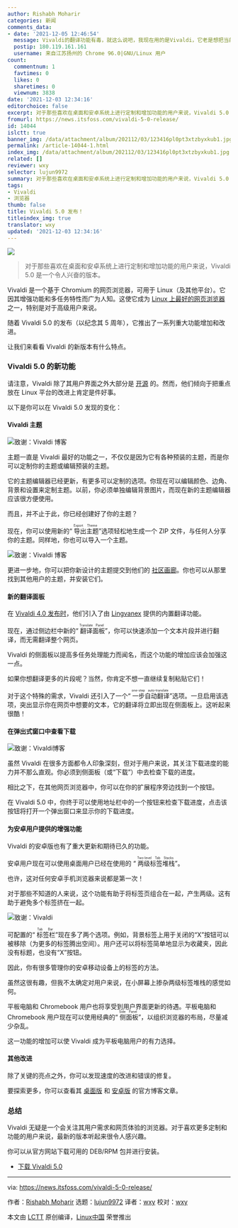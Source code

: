 ```yaml
---
author: Rishabh Moharir
categories: 新闻
comments_data:
- date: '2021-12-05 12:46:54'
  message: Vivaldi的翻译功能有毒，就这么说吧，我现在用的是Vivaldi，它老是想把当前这篇文章翻译成阿尔巴尼亚语
  postip: 180.119.161.161
  username: 来自江苏扬州的 Chrome 96.0|GNU/Linux 用户
count:
  commentnum: 1
  favtimes: 0
  likes: 0
  sharetimes: 0
  viewnum: 3838
date: '2021-12-03 12:34:16'
editorchoice: false
excerpt: 对于那些喜欢在桌面和安卓系统上进行定制和增加功能的用户来说，Vivaldi 5.0 是一个令人兴奋的版本。
fromurl: https://news.itsfoss.com/vivaldi-5-0-release/
id: 14044
islctt: true
banner_img: /data/attachment/album/202112/03/123416pl0pt3xtzbyxkub1.jpg
permalink: /article-14044-1.html
index_img: /data/attachment/album/202112/03/123416pl0pt3xtzbyxkub1.jpg.thumb.jpg
related: []
reviewer: wxy
selector: lujun9972
summary: 对于那些喜欢在桌面和安卓系统上进行定制和增加功能的用户来说，Vivaldi 5.0 是一个令人兴奋的版本。
tags:
- Vivaldi
- 浏览器
thumb: false
title: Vivaldi 5.0 发布！
titleindex_img: true
translator: wxy
updated: '2021-12-03 12:34:16'
---
```


![](/data/attachment/album/202112/03/123416pl0pt3xtzbyxkub1.jpg)



> 
> 对于那些喜欢在桌面和安卓系统上进行定制和增加功能的用户来说，Vivaldi 5.0 是一个令人兴奋的版本。
> 
> 
> 


Vivaldi 是一个基于 Chromium 的网页浏览器，可用于 Linux（及其他平台）。它因其增强功能和多任务特性而广为人知。这使它成为 [Linux 上最好的网页浏览器](https://itsfoss.com/best-browsers-ubuntu-linux/#:~:text=Mozilla%20Firefox&text=Firefox%20is%20the%20default%20web%20browser%20for%20most%20Linux%20distributions.) 之一，特别是对于高级用户来说。


随着 Vivaldi 5.0 的发布（以纪念其 5 周年），它推出了一系列重大功能增加和改进。


让我们来看看 Vivaldi 的新版本有什么特点。


### Vivaldi 5.0 的新功能


请注意，Vivaldi 除了其用户界面之外大部分是 [开源](https://vivaldi.com/source/) 的。然而，他们倾向于把重点放在 Linux 平台的改进上肯定是件好事。


以下是你可以在 Vivaldi 5.0 发现的变化：


#### Vivaldi 主题


![致谢：Vivaldi 博客](/data/attachment/album/202112/03/123417wp82bm8p9b8bb85b.png)


主题一直是 Vivaldi 最好的功能之一，不仅仅是因为它有各种预装的主题，而是你可以定制你的主题或编辑预装的主题。


它的主题编辑器已经更新，有更多可以定制的选项。你现在可以编辑颜色、边角、背景和设置来定制主题。以前，你必须单独编辑背景图片，而现在新的主题编辑器应该很方便使用。


而且，并不止于此，你已经创建好了你的主题？


现在，你可以使用新的“<ruby> 导出主题 <rt>  Export Theme </rt></ruby>”选项轻松地生成一个 ZIP 文件，与任何人分享你的主题。同样地，你也可以导入一个主题。


![致谢：Vivaldi 博客](/data/attachment/album/202112/03/123419ormhujm5b9mobnmh.png)


更进一步地，你可以把你新设计的主题提交到他们的 [社区画廊](https://themes.vivaldi.net)。你也可以从那里找到其他用户的主题，并安装它们。


#### 新的翻译面板






在 [Vivaldi 4.0 发布时](https://news.itsfoss.com/vivaldi-4-0-release/)，他们引入了由 [Lingvanex](https://lingvanex.com) 提供的内置翻译功能。


现在，通过侧边栏中新的“<ruby> 翻译面板 <rt>  Translate Panel </rt></ruby>”，你可以快速添加一个文本片段并进行翻译，而无需翻译整个网页。


Vivaldi 的侧面板以提高多任务处理能力而闻名，而这个功能的增加应该会加强这一点。


如果你想翻译更多的片段呢？当然，你肯定不想一直继续复制粘贴它们！


对于这个特殊的需求，Vivaldi 还引入了一个“<ruby> 一步自动翻译 <rt>  one-step auto-translate </rt></ruby>”选项。一旦启用该选项，突出显示你在网页中想要的文本，它的翻译将立即出现在侧面板上。这听起来很酷！


#### 在弹出式窗口中查看下载


![致谢：Vivaldi博客](/data/attachment/album/202112/03/123423uvv1s7uhlsefs1k1.png)


虽然 Vivaldi 在很多方面都令人印象深刻，但对于用户来说，其关注下载进度的能力并不那么直观。你必须到侧面板（或“下载”）中去检查下载的进度。


相比之下，在其他网页浏览器中，你可以在你的扩展程序旁边找到一个按钮。


在 Vivaldi 5.0 中，你终于可以使用地址栏中的一个按钮来检查下载进度，点击该按钮将打开一个弹出窗口来显示你的下载进度。


#### 为安卓用户提供的增强功能


Vivaldi 的安卓版也有了重大更新和期待已久的功能。


安卓用户现在可以使用桌面用户已经在使用的 “<ruby> 两级标签堆栈 <rt>  Two-level Tab Stacks </rt></ruby>”。


也许，这对任何安卓手机浏览器来说都是第一次！


对于那些不知道的人来说，这个功能有助于将标签页组合在一起，产生两级。这有助于避免多个标签挤在一起。


![致谢：Vivaldi](/data/attachment/album/202112/03/123425knzcqvqg4ecj962e.png)


可配置的“<ruby> 标签栏 <rt>  Tab Bar </rt></ruby>”现在多了两个选项。例如，背景标签上用于关闭的“X”按钮可以被移除（为更多的标签腾出空间）。用户还可以将标签简单地显示为收藏夹，因此没有标题，也没有“X”按钮。


因此，你有很多管理你的安卓移动设备上的标签的方法。


虽然这很有趣，但我不太确定对用户来说，在小屏幕上掺杂两级标签堆栈的感觉如何。






平板电脑和 Chromebook 用户也将享受到用户界面更新的待遇。平板电脑和 Chromebook 用户现在可以使用经典的“<ruby> 侧面板 <rt>  Side Panel </rt></ruby>”，以组织浏览器的布局，尽量减少杂乱。


这一功能的增加可以使 Vivaldi 成为平板电脑用户的有力选择。


#### 其他改进


除了关键的亮点之外，你可以发现速度的改进和错误的修复。


要探索更多，你可以查看其 [桌面版](https://vivaldi.com/blog/vivaldi-5-0-desktop-themes-translate-panel/) 和 [安卓版](https://vivaldi.com/blog/vivaldi-on-android-gets-worlds-first-two-rows-of-mobile-browser-tabs/) 的官方博客文章。


### 总结


Vivaldi 无疑是一个会关注其用户需求和网页体验的浏览器。对于喜欢更多定制和功能的用户来说，最新的版本听起来很令人感兴趣。


你可以从官方网站下载可用的 DEB/RPM 包并进行安装。


* [下载 Vivaldi 5.0](https://vivaldi.com/download/)




---


via: <https://news.itsfoss.com/vivaldi-5-0-release/>


作者：[Rishabh Moharir](https://news.itsfoss.com/author/rishabh/) 选题：[lujun9972](https://github.com/lujun9972) 译者：[wxy](https://github.com/wxy) 校对：[wxy](https://github.com/wxy)


本文由 [LCTT](https://github.com/LCTT/TranslateProject) 原创编译，[Linux中国](https://linux.cn/) 荣誉推出